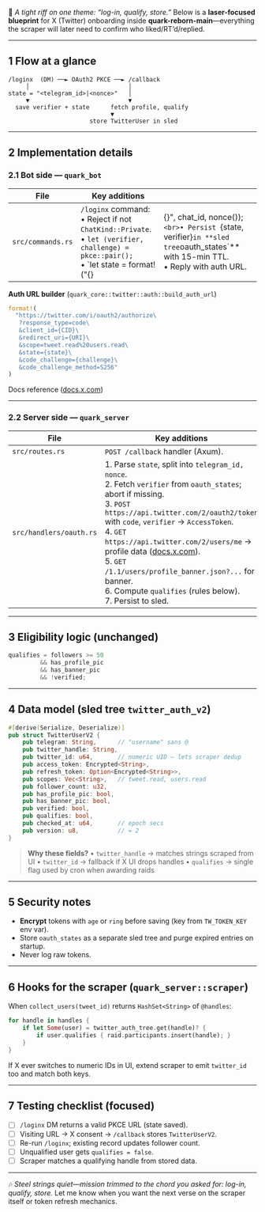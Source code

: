 🎸 *A tight riff on one theme: “log-in, qualify, store.”*
Below is a **laser-focused blueprint** for X (Twitter) onboarding inside **quark-reborn-main**—everything the scraper will later need to confirm who liked/RT’d/replied.

---

## 1  Flow at a glance

```
/loginx  (DM) ──► OAuth2 PKCE ──► /callback
     │                            │
state = "<telegram_id>|<nonce>"   │
     ▼                            ▼
  save verifier + state      fetch profile, qualify
                             ▼
                       store TwitterUser in sled
```

---

## 2  Implementation details

### 2.1  Bot side — `quark_bot`

| File              | Key additions                                                                                                                              |                                                                                                                                         |
| ----------------- | ------------------------------------------------------------------------------------------------------------------------------------------ | --------------------------------------------------------------------------------------------------------------------------------------- |
| `src/commands.rs` | `/loginx` command:<br>• Reject if not `ChatKind::Private`.<br>• `let (verifier, challenge) = pkce::pair();`<br>• \`let state = format!("{} | {}", chat\_id, nonce());`<br>• Persist `{state, verifier}`in **sled tree`oauth\_states\`\*\* with 15-min TTL.<br>• Reply with auth URL. |

**Auth URL builder** (`quark_core::twitter::auth::build_auth_url`)

```rust
format!(
  "https://twitter.com/i/oauth2/authorize\
   ?response_type=code\
   &client_id={CID}\
   &redirect_uri={URI}\
   &scope=tweet.read%20users.read\
   &state={state}\
   &code_challenge={challenge}\
   &code_challenge_method=S256"
)
```

Docs reference ([docs.x.com][1])

---

### 2.2  Server side — `quark_server`

| File                    | Key additions                                                                                                                                                                                                                                                                                                                                                                                                             |
| ----------------------- | ------------------------------------------------------------------------------------------------------------------------------------------------------------------------------------------------------------------------------------------------------------------------------------------------------------------------------------------------------------------------------------------------------------------------- |
| `src/routes.rs`         | `POST /callback` handler (Axum).                                                                                                                                                                                                                                                                                                                                                                                          |
| `src/handlers/oauth.rs` | 1. Parse `state`, split into `telegram_id, nonce`.<br>2. Fetch `verifier` from `oauth_states`; abort if missing.<br>3. `POST https://api.twitter.com/2/oauth2/token` with `code`, `verifier` → `AccessToken`.<br>4. `GET https://api.twitter.com/2/users/me` → profile data ([docs.x.com][2]).<br>5. `GET /1.1/users/profile_banner.json?...` for banner.<br>6. Compute `qualifies` (rules below).<br>7. Persist to sled. |

---

## 3  Eligibility logic (unchanged)

```rust
qualifies = followers >= 50
         && has_profile_pic
         && has_banner_pic
         && !verified;
```

---

## 4  Data model (sled tree `twitter_auth_v2`)

```rust
#[derive(Serialize, Deserialize)]
pub struct TwitterUserV2 {
    pub telegram: String,      // "username" sans @
    pub twitter_handle: String,
    pub twitter_id: u64,       // numeric UID – lets scraper dedup
    pub access_token: Encrypted<String>,
    pub refresh_token: Option<Encrypted<String>>,
    pub scopes: Vec<String>,   // tweet.read, users.read
    pub follower_count: u32,
    pub has_profile_pic: bool,
    pub has_banner_pic: bool,
    pub verified: bool,
    pub qualifies: bool,
    pub checked_at: u64,       // epoch secs
    pub version: u8,           // = 2
}
```

> **Why these fields?**
> • `twitter_handle` → matches strings scraped from UI
> • `twitter_id` → fallback if X UI drops handles
> • `qualifies` → single flag used by cron when awarding raids

---

## 5  Security notes

* **Encrypt** tokens with `age` or `ring` before saving (key from `TW_TOKEN_KEY` env var).
* Store `oauth_states` as a separate sled tree and purge expired entries on startup.
* Never log raw tokens.

---

## 6  Hooks for the scraper (`quark_server::scraper`)

When `collect_users(tweet_id)` returns `HashSet<String>` of `@handles`:

```rust
for handle in handles {
    if let Some(user) = twitter_auth_tree.get(handle)? {
        if user.qualifies { raid.participants.insert(handle); }
    }
}
```

If X ever switches to numeric IDs in UI, extend scraper to emit `twitter_id` too and match both keys.

---

## 7  Testing checklist (focused)

* [ ] `/loginx` DM returns a valid PKCE URL (state saved).
* [ ] Visiting URL → X consent → `/callback` stores `TwitterUserV2`.
* [ ] Re-run `/loginx`; existing record updates follower count.
* [ ] Unqualified user gets `qualifies = false`.
* [ ] Scraper matches a qualifying handle from stored data.

---

🎶 *Steel strings quiet—mission trimmed to the chord you asked for: log-in, qualify, store.* Let me know when you want the next verse on the scraper itself or token refresh mechanics.

[1]: https://docs.x.com/resources/fundamentals/authentication/oauth-2-0/authorization-code?utm_source=chatgpt.com "OAuth 2.0 Authorization Code Flow with PKCE - X Docs"
[2]: https://docs.x.com/x-api/users/user-lookup-me?utm_source=chatgpt.com "User lookup me - X - X Docs"
